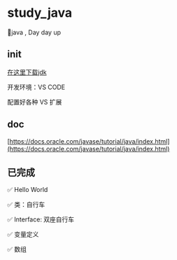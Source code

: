 # study_java
🥤java , Day day up

## init
[在这里下载jdk](https://download.oracle.com/otn/java/jdk/11.0.3+12/37f5e150db5247ab9333b11c1dddcd30/jdk-11.0.3_windows-x64_bin.exe)

开发环境：VS CODE

配置好各种 VS 扩展
## doc
[https://docs.oracle.com/javase/tutorial/java/index.html](https://docs.oracle.com/javase/tutorial/java/index.html)

## 已完成

✅ Hello World

✅ 类：自行车

✅ Interface: 双座自行车

✅ 变量定义

✅ 数组